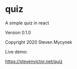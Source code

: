 # quiz
A simple quiz in react

Version 0.1.0

Copyright 2020 Steven Mycynek

Live demo:

https://stevenvictor.net/quiz